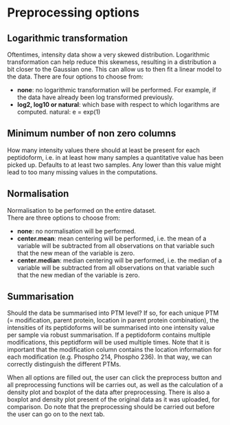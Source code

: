 Preprocessing options
======================

Logarithmic transformation
----------------------------
Oftentimes, intensity data show a very skewed distribution. Logarithmic transformation can help reduce this skewness, resulting in a distribution a bit closer to the Gaussian one. This can allow us to then fit a linear model to the data.
There are four options to choose from:
- **none**: no logarithmic transformation will be performed. For example, if the data have already been log transformed previously.
- **log2, log10 or natural**: which base with respect to which logarithms are computed. natural: e = exp(1)

Minimum number of non zero columns
------------------------------------
How many intensity values there should at least be present for each peptidoform, i.e. in at least how many samples a quantitative value has been picked up.
Defaults to at least two samples. Any lower than this value might lead to too many missing values in the computations.

Normalisation
---------------
Normalisation to be performed on the entire dataset.  
There are three options to choose from:
- **none**: no normalisation will be performed.
- **center.mean**: mean centering will be performed, i.e. the mean of a variable will be subtracted from all observations on that variable such that the new mean of the variable is zero.
- **center.median**: median centering will be performed, i.e. the median of a variable will be subtracted from all observations on that variable such that the new median of the variable is zero.

Summarisation
---------------
Should the data be summarised into PTM level? If so, for each unique PTM (= modification, parent protein, location in parent protein combination), the intensities of its peptidoforms will be summarised into one intensity value per sample via robust summarisation. If a peptidoform contains multiple modifications, this peptidform will be used multiple times. Note that it is important that the modification column contains the location information for each modification (e.g. Phospho 214, Phospho 236). In that way, we can correctly distinguish the different PTMs.

When all options are filled out, the user can click the preprocess button and all preprocessing functions will be carries out, as well as the calculation of a density plot and boxplot of the data after preprocessing. There is also a boxplot and density plot present of the original data as it was uploaded, for comparison.
Do note that the preprocessing should be carried out before the user can go on to the next tab.
